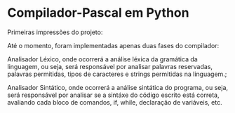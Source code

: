 # Compilador-Pascal em Python

Primeiras impressões do projeto:

Até o momento, foram implementadas apenas duas fases do compilador:

Analisador Léxico, onde ocorrerá a análise léxica da gramática da linguagem,
ou seja, será responsável por analisar palavras reservadas, palavras permitidas,
tipos de caracteres e strings permitidas na linguagem.;

Analisador Sintático, onde ocorrerá a análise sintática do programa,
ou seja, será responsável por analisar se a sintáxe do código escrito está correta,
avaliando cada bloco de comandos, if, while, declaração de variáveis, etc.
